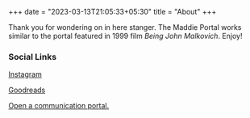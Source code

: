 +++
date = "2023-03-13T21:05:33+05:30"
title = "About"
+++

Thank you for wondering on in here stanger. The Maddie Portal works similar to the portal featured in 1999 film *Being John Malkovich*. Enjoy!

### Social Links 
[Instagram](https://www.instagram.com/maddieraney/)

[Goodreads](https://www.goodreads.com/user/show/153006323-maddie-raney)

[Open a communication portal.](mailto:maddieraneyy@gmail.com)

